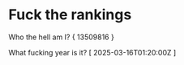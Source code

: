 # Fuck the rankings

Who the hell am I?
{ 13509816 }

What fucking year is it?
[ 2025-03-16T01:20:00Z ]
